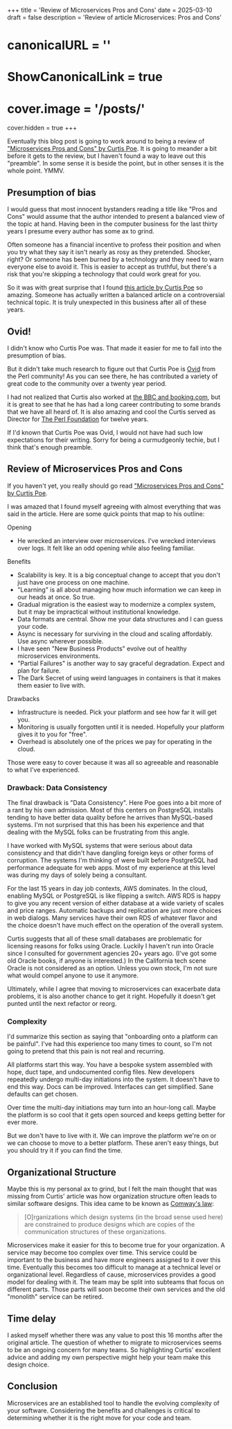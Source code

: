 +++
title = 'Review of Microservices Pros and Cons'
date = 2025-03-10
draft = false
description = 'Review of article Microservices: Pros and Cons'
# canonicalURL = ''
# ShowCanonicalLink = true
# cover.image = '/posts/'
cover.hidden = true
+++

Eventually this blog post is going to work around to being a review of
["Microservices Pros and Cons" by Curtis Poe](https://curtispoe.org/articles/microservices-pros-and-cons.html).
It is going to meander a bit before it gets to the review, but I haven't
found a way to leave out this "preamble".  In some sense it is beside the point,
but in other senses it is the whole point.  YMMV.

## Presumption of bias

I would guess that most innocent bystanders reading a title like "Pros and Cons"
would assume that the author intended to present a balanced view of the topic at hand.
Having been in the computer business for the last thirty years I presume every
author has some ax to grind.

Often someone has a financial incentive to profess their position and when you try
what they say it isn't nearly as rosy as they pretended.  Shocker, right?
Or someone has been burned by a technology and they need to warn everyone else to
avoid it.  This is easier to accept as truthful, but there's a risk that you're
skipping a technology that could work great for you.

So it was with great surprise that I found
[this article by Curtis Poe](https://curtispoe.org/articles/microservices-pros-and-cons.html)
so amazing.  Someone has actually written a balanced article on a
controversial technical topic.
It is truly unexpected in this business after all of these years.

## Ovid!

I didn't know who Curtis Poe was.  That made it easier for me to fall into the presumption of bias.

But it didn't take much research to figure out that Curtis Poe is
[Ovid](https://metacpan.org/author/OVID) from the Perl community!
As you can see there, he has contributed a variety of great code
to the community over a twenty year period.

I had not realized that Curtis also worked at
[the BBC and booking.com](https://www.linkedin.com/in/curtispoe/),
but it is great to see that he has had a long career contributing
to some brands that we have all heard of.
It is also amazing and cool the Curtis served as Director
for [The Perl Foundation](https://www.perlfoundation.org/)
for twelve years.

If I'd known that Curtis Poe was Ovid, I would not have had such low
expectations for their writing.  Sorry for being a curmudgeonly techie,
but I think that's enough preamble.

## Review of Microservices Pros and Cons

If you haven't yet, you really should go read
["Microservices Pros and Cons" by Curtis Poe](https://curtispoe.org/articles/microservices-pros-and-cons.html).

I was amazed that I found myself agreeing with almost everything that was said
in the article.  Here are some quick points that map to his outline:

Opening
* He wrecked an interview over microservices.  I've wrecked interviews over logs.  It felt like an odd opening while also feeling familiar.

Benefits
* Scalability is key.  It is a big conceptual change to accept that you don't just have one process on one machine.
* "Learning" is all about managing how much information we can keep in our heads at once.  So true.
* Gradual migration is the easiest way to modernize a complex system, but it may be impractical without institutional knowledge.
* Data formats are central.  Show me your data structures and I can guess your code.
* Async is necessary for surviving in the cloud and scaling affordably.  Use async wherever possible.
* I have seen "New Business Products" evolve out of healthy microservices environments.
* "Partial Failures" is another way to say graceful degradation.  Expect and plan for failure.
* The Dark Secret of using weird languages in containers is that it makes them easier to live with.

Drawbacks
* Infrastructure is needed.  Pick your platform and see how far it will get you.
* Monitoring is usually forgotten until it is needed.  Hopefully your platform gives it to you for "free".
* Overhead is absolutely one of the prices we pay for operating in the cloud.

Those were easy to cover because it was all so agreeable and reasonable to what I've experienced.

### Drawback: Data Consistency

The final drawback is "Data Consistency". Here Poe goes into a bit more of a rant by his own admission.
Most of this centers on PostgreSQL installs tending to have better data quality before he arrives
than MySQL-based systems.  I'm not surprised that this has been his experience and that dealing with the
MySQL folks can be frustrating from this angle.

I have worked with MySQL systems that were serious about data consistency and that didn't have dangling
foreign keys or other forms of corruption.  The systems I'm thinking of were built before PostgreSQL
had performance adequate for web apps.  Most of my experience at this level was during my days of
solely being a consultant.

For the last 15 years in day job contexts, AWS dominates.  In the cloud, enabling MySQL or PostgreSQL
is like flipping a switch.  AWS RDS is happy to give you any recent version of either database at a wide 
variety of scales and price ranges.  Automatic backups and replication are just more choices in web dialogs.
Many services have their own RDS of whatever flavor and the choice
doesn't have much effect on the operation of the overall system.

Curtis suggests that all of these small databases are problematic for licensing
reasons for folks using Oracle.
Luckily I haven't run into Oracle since I consulted for government agencies 20+ years ago.
(I've got some old Oracle books, if anyone is interested.)
In the California tech scene Oracle is not considered as an option.
Unless you own stock, I'm not sure what would compel anyone to use it anymore.

Ultimately, while I agree that moving to microservices can exacerbate data problems,
it is also another chance to get it right.  Hopefully it doesn't get punted
until the next refactor or reorg.

### Complexity

I'd summarize this section as saying that "onboarding onto a platform can be painful".
I've had this experience too many times to count, so I'm not going to pretend that this
pain is not real and recurring.

All platforms start this way.  You have a bespoke system assembled with hope, duct tape, and 
undocumented config files.  New developers repeatedly undergo multi-day initiations into the
system.  It doesn't have to end this way.  Docs can be improved.  Interfaces can get simplified.
Sane defaults can get chosen.

Over time the multi-day initiations may turn into an hour-long call.  Maybe the platform is so cool
that it gets open sourced and keeps getting better for ever more.

But we don't have to live with it.  We can improve the platform we're on or we can choose to move
to a better platform.  These aren't easy things, but you should try it if you can find the time.

## Organizational Structure

Maybe this is my personal ax to grind, but I felt the main thought that was missing from
Curtis' article was how organization structure often leads to similar software designs.
This idea came to be known as [Comway's law](https://en.wikipedia.org/wiki/Conway%27s_law):

> [O]rganizations which design systems (in the broad sense used here) are
> constrained to produce designs which are copies of the communication structures
> of these organizations.

Microservices make it easier for this to become true for your organization.  A service may
become too complex over time.  This service could be important to the business and have
more engineers assigned to it over this time.  Eventually this becomes too difficult to manage
at a technical level or organizational level.  Regardless of cause, microservices provides a good
model for dealing with it.  The team may be split into subteams that focus on different parts.
Those parts will soon become their own services and the old "monolith" service can be retired.

## Time delay

I asked myself whether there was any value to post this 16 months after the original article.
The question of whether to migrate to microservices seems to be an ongoing concern for many teams.
So highlighting Curtis' excellent advice and adding my own perspective might help
your team make this design choice.

## Conclusion

Microservices are an established tool to handle the evolving complexity of your software.
Considering the benefits and challenges is critical to determining whether it is the right
move for your code and team.
